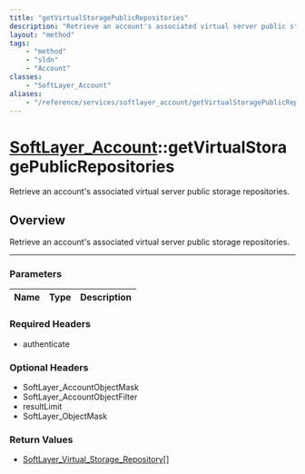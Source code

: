 ```yaml
---
title: "getVirtualStoragePublicRepositories"
description: "Retrieve an account's associated virtual server public storage repositories."
layout: "method"
tags:
    - "method"
    - "sldn"
    - "Account"
classes:
    - "SoftLayer_Account"
aliases:
    - "/reference/services/softlayer_account/getVirtualStoragePublicRepositories"
---
```

# [SoftLayer_Account](/reference/services/SoftLayer_Account)::getVirtualStoragePublicRepositories


Retrieve an account's associated virtual server public storage repositories.


## Overview 
Retrieve an account's associated virtual server public storage repositories.

-----

### Parameters 
|Name | Type | Description |
| --- | --- | --- |


### Required Headers
* authenticate


### Optional Headers
* SoftLayer_AccountObjectMask
* SoftLayer_AccountObjectFilter
* resultLimit
* SoftLayer_ObjectMask

### Return Values
* <a href='/reference/datatypes/SoftLayer_Virtual_Storage_Repository'>SoftLayer_Virtual_Storage_Repository[] </a>





